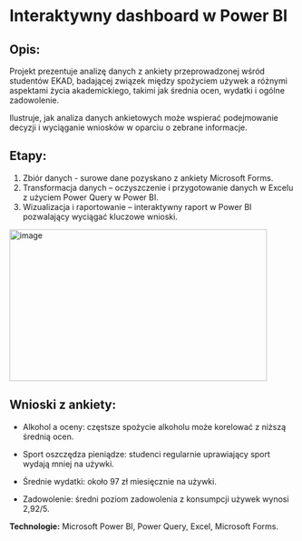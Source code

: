 # Interaktywny dashboard w Power BI

## Opis:
Projekt prezentuje analizę danych z ankiety przeprowadzonej wśród studentów EKAD, badającej związek między spożyciem używek a różnymi aspektami życia akademickiego, takimi jak średnia ocen, wydatki i ogólne zadowolenie.

Ilustruje, jak analiza danych ankietowych może wspierać podejmowanie decyzji i wyciąganie wniosków w oparciu o zebrane informacje.

## Etapy:
1. Zbiór danych - surowe dane pozyskano z ankiety Microsoft Forms.
2. Transformacja danych – oczyszczenie i przygotowanie danych w Excelu z użyciem Power Query w Power BI.
3. Wizualizacja i raportowanie – interaktywny raport w Power BI pozwalający wyciągać kluczowe wnioski.



<img width="454" height="267" alt="image" src="https://github.com/user-attachments/assets/2c506d6c-406b-4d25-b5be-b7e2a1a48bf6" />

## Wnioski z ankiety: 

- Alkohol a oceny: częstsze spożycie alkoholu może korelować z niższą średnią ocen.

- Sport oszczędza pieniądze: studenci regularnie uprawiający sport wydają mniej na używki.

- Średnie wydatki: około 97 zł miesięcznie na używki.

- Zadowolenie: średni poziom zadowolenia z konsumpcji używek wynosi 2,92/5.


**Technologie:** Microsoft Power BI, Power Query, Excel, Microsoft Forms.
